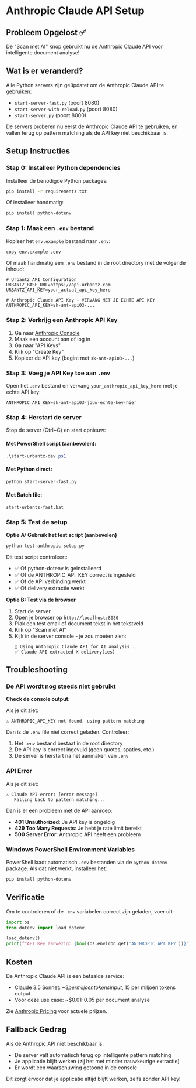 # Anthropic Claude API Setup

## Probleem Opgelost ✅

De "Scan met AI" knop gebruikt nu de Anthropic Claude API voor intelligente document analyse!

## Wat is er veranderd?

Alle Python servers zijn geüpdatet om de Anthropic Claude API te gebruiken:
- `start-server-fast.py` (poort 8080)
- `start-server-with-reload.py` (poort 8080)
- `start-server.py` (poort 8000)

De servers proberen nu eerst de Anthropic Claude API te gebruiken, en vallen terug op pattern matching als de API key niet beschikbaar is.

## Setup Instructies

### Stap 0: Installeer Python dependencies

Installeer de benodigde Python packages:

```bash
pip install -r requirements.txt
```

Of installeer handmatig:

```bash
pip install python-dotenv
```

### Stap 1: Maak een `.env` bestand

Kopieer het `env.example` bestand naar `.env`:

```bash
copy env.example .env
```

Of maak handmatig een `.env` bestand in de root directory met de volgende inhoud:

```env
# Urbantz API Configuration
URBANTZ_BASE_URL=https://api.urbantz.com
URBANTZ_API_KEY=your_actual_api_key_here

# Anthropic Claude API Key - VERVANG MET JE ECHTE API KEY
ANTHROPIC_API_KEY=sk-ant-api03-...
```

### Stap 2: Verkrijg een Anthropic API Key

1. Ga naar [Anthropic Console](https://console.anthropic.com/)
2. Maak een account aan of log in
3. Ga naar "API Keys"
4. Klik op "Create Key"
5. Kopieer de API key (begint met `sk-ant-api03-...`)

### Stap 3: Voeg je API Key toe aan `.env`

Open het `.env` bestand en vervang `your_anthropic_api_key_here` met je echte API key:

```env
ANTHROPIC_API_KEY=sk-ant-api03-jouw-echte-key-hier
```

### Stap 4: Herstart de server

Stop de server (Ctrl+C) en start opnieuw:

#### Met PowerShell script (aanbevolen):
```powershell
.\start-urbantz-dev.ps1
```

#### Met Python direct:
```bash
python start-server-fast.py
```

#### Met Batch file:
```bash
start-urbantz-fast.bat
```

### Stap 5: Test de setup

**Optie A: Gebruik het test script (aanbevolen)**

```bash
python test-anthropic-setup.py
```

Dit test script controleert:
- ✅ Of python-dotenv is geïnstalleerd
- ✅ Of de ANTHROPIC_API_KEY correct is ingesteld
- ✅ Of de API verbinding werkt
- ✅ Of delivery extractie werkt

**Optie B: Test via de browser**

1. Start de server
2. Open je browser op `http://localhost:8080`
3. Plak een test email of document tekst in het tekstveld
4. Klik op "Scan met AI"
5. Kijk in de server console - je zou moeten zien:
   ```
   🤖 Using Anthropic Claude API for AI analysis...
   ✅ Claude API extracted X delivery(ies)
   ```

## Troubleshooting

### De API wordt nog steeds niet gebruikt

**Check de console output:**

Als je dit ziet:
```
⚠️ ANTHROPIC_API_KEY not found, using pattern matching
```

Dan is de `.env` file niet correct geladen. Controleer:
1. Het `.env` bestand bestaat in de root directory
2. De API key is correct ingevuld (geen quotes, spaties, etc.)
3. De server is herstart na het aanmaken van `.env`

### API Error

Als je dit ziet:
```
⚠️ Claude API error: [error message]
   Falling back to pattern matching...
```

Dan is er een probleem met de API aanroep:
- **401 Unauthorized**: Je API key is ongeldig
- **429 Too Many Requests**: Je hebt je rate limit bereikt
- **500 Server Error**: Anthropic API heeft een probleem

### Windows PowerShell Environment Variables

PowerShell laadt automatisch `.env` bestanden via de `python-dotenv` package. Als dat niet werkt, installeer het:

```powershell
pip install python-dotenv
```

## Verificatie

Om te controleren of de `.env` variabelen correct zijn geladen, voer uit:

```python
import os
from dotenv import load_dotenv

load_dotenv()
print(f"API Key aanwezig: {bool(os.environ.get('ANTHROPIC_API_KEY'))}")
```

## Kosten

De Anthropic Claude API is een betaalde service:
- Claude 3.5 Sonnet: ~$3 per miljoen tokens input, ~$15 per miljoen tokens output
- Voor deze use case: ~$0.01-0.05 per document analyse

Zie [Anthropic Pricing](https://www.anthropic.com/pricing) voor actuele prijzen.

## Fallback Gedrag

Als de Anthropic API niet beschikbaar is:
- De server valt automatisch terug op intelligente pattern matching
- Je applicatie blijft werken (zij het met minder nauwkeurige extractie)
- Er wordt een waarschuwing getoond in de console

Dit zorgt ervoor dat je applicatie altijd blijft werken, zelfs zonder API key!

